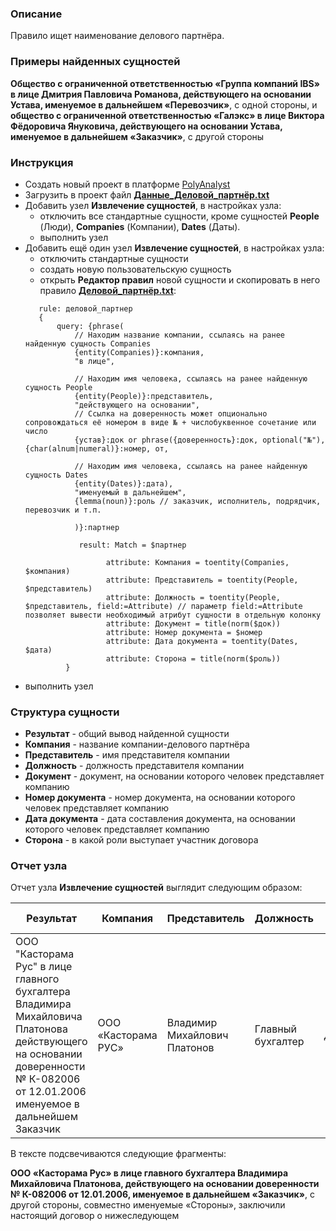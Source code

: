 ### Описание
Правило ищет наименование делового партнёра.

### Примеры найденных сущностей

**Общество с ограниченной ответственностью «Группа компаний IBS» в лице Дмитрия Павловича Романова, действующего на основании Устава, именуемое в дальнейшем «Перевозчик»**, с одной стороны, и **общество с ограниченной ответственностью «Галэкс» в лице Виктора Фёдоровича Януковича, действующего на основании Устава, именуемое в дальнейшем «Заказчик»**, с другой стороны

### Инструкция
* Создать новый проект в платформе [PolyAnalyst](https://www.megaputer.ru/produkti/)
* Загрузить в проект файл [**Данные_Деловой_партнёр.txt**](Данные_Деловой_партнёр.txt)
* Добавить узел **Извлечение сущностей**, в настройках узла:
	* отключить все стандартные сущности, кроме сущностей **People** (Люди), **Companies** (Компании), **Dates** (Даты).
	* выполнить узел
* Добавить ещё один узел **Извлечение сущностей**, в настройках узла:
	 * отключить стандартные сущности
	 * создать новую пользовательскую сущность
	 * открыть **Редактор правил** новой сущности и скопировать в него правило [**Деловой_партнёр.txt**](Деловой_партнёр.txt):
	 ```
		rule: деловой_партнер
		{
	   		query: {phrase(
				// Находим название компании, ссылаясь на ранее найденную сущность Companies
				{entity(Companies)}:компания,
				"в лице",
				
				// Находим имя человека, ссылаясь на ранее найденную сущность People
				{entity(People)}:представитель,	
				"действующего на основании", 
				// Ссылка на доверенность может опционально сопровождаться её номером в виде № + числобуквенное сочетание или число
				{устав}:док or phrase({доверенность}:док, optional("№"), {char(alnum|numeral)}:номер, от, 
				
				// Находим имя человека, ссылаясь на ранее найденную сущность Dates
				{entity(Dates)}:дата),
				"именуемый в дальнейшем",
				{lemma(noun)}:роль // заказчик, исполнитель, подрядчик, перевозчик и т.п.
			
				)}:партнер
		
				 result: Match = $партнер
				 
					   attribute: Компания = toentity(Companies, $компания)   
					   attribute: Представитель = toentity(People, $представитель)
					   attribute: Должность = toentity(People, $представитель, field:=Attribute) // параметр field:=Attribute позволяет вывести необходимый атрибут сущности в отдельную колонку
					   attribute: Документ = title(norm($док))
					   attribute: Номер документа = $номер
					   attribute: Дата документа = toentity(Dates, $дата)
					   attribute: Сторона = title(norm($роль))	   
			  }
	```
* выполнить узел

### Структура сущности
* **Результат** - общий вывод найденной сущности
* **Компания** - название компании-делового партнёра
* **Представитель** - имя представителя компании
* **Должность** - должность представителя компании
* **Документ** - документ, на основании которого человек представляет компанию
* **Номер документа** - номер документа, на основании которого человек представляет компанию
* **Дата документа** - дата составления документа, на основании которого человек представляет компанию
* **Сторона** - в какой роли выступает участник договора
### Отчет узла
Отчет узла **Извлечение сущностей** выглядит следующим образом:

| Результат | Компания | Представитель | Должность | Документ | Номер документа | Дата документа | Сторона |
| ------ | ------ | ------| ------ | ------ | ------ | ------ |------ |
| ООО "Касторама Рус" в лице главного бухгалтера Владимира Михайловича Платонова действующего на основании доверенности № К-082006 от 12.01.2006 именуемое в дальнейшем Заказчик | ООО «Касторама РУC» | Владимир Михайлович Платонов | Главный бухгалтер | Доверенность | К-082006 | Январь 12, 2006 | Заказчик |

В тексте подсвечиваются следующие фрагменты:

**ООО «Касторама Рус» в лице главного бухгалтера Владимира Михайловича Платонова, действующего на основании доверенности № К-082006 от 12.01.2006, именуемое в дальнейшем «Заказчик»**, с другой стороны, совместно именуемые «Стороны», заключили настоящий договор о нижеследующем